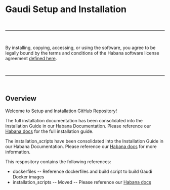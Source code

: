 # Gaudi Setup and Installation

<br />

---

<br />

By installing, copying, accessing, or using the software, you agree to be legally bound by the terms and conditions of the Habana software license agreement [defined here](https://habana.ai/habana-outbound-software-license-agreement/).

<br />

---

<br />

## Overview

Welcome to Setup and Installation GitHub Repository!

The full installation documentation has been consolidated into the Installation Guide in our Habana Documentation. Please reference our [Habana docs](https://docs.habana.ai/en/latest/Installation_Guide/GAUDI_Installation_Guide.html) for the full installation guide.

The installation_scripts have been consolidated into the Installation Guide in our Habana Documentation. Please reference our [Habana docs](https://docs.habana.ai/en/latest/Installation_Guide/Bare_Metal_Fresh_OS.html#set-up-synapseai-sw-stack) for more information.

This respository contains the following references:
  - dockerfiles -- Reference dockerfiles and build script to build Gaudi Docker images
  - installation_scripts -- Moved -- Please reference our [Habana docs](https://docs.habana.ai/en/latest/Installation_Guide/Bare_Metal_Fresh_OS.html#set-up-synapseai-sw-stack)